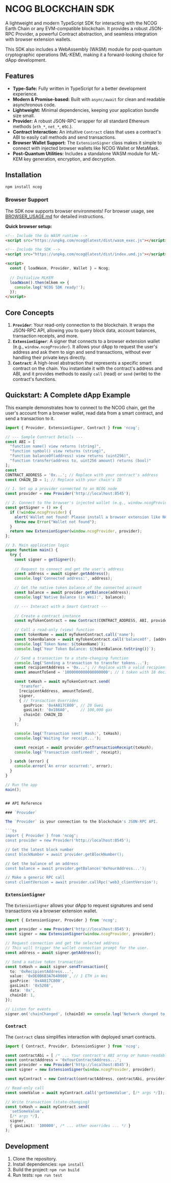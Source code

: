 # NCOG BLOCKCHAIN SDK

A lightweight and modern TypeScript SDK for interacting with the NCOG Earth Chain or any EVM-compatible blockchain. It provides a robust JSON-RPC Provider, a powerful Contract abstraction, and seamless integration with browser extension wallets.

This SDK also includes a WebAssembly (WASM) module for post-quantum cryptographic operations (ML-KEM), making it a forward-looking choice for dApp development.

## Features

-   **Type-Safe:** Fully written in TypeScript for a better development experience.
-   **Modern & Promise-based:** Built with `async/await` for clean and readable asynchronous code.
-   **Lightweight:** Minimal dependencies, keeping your application bundle size small.
-   **Provider:** A robust JSON-RPC wrapper for all standard Ethereum methods (`eth_*`, `net_*`, etc.).
-   **Contract Interaction:** An intuitive `Contract` class that uses a contract's ABI to easily call methods and send transactions.
-   **Browser Wallet Support:** The `ExtensionSigner` class makes it simple to connect with injected browser wallets like NCOG Wallet or MetaMask.
-   **Post-Quantum Utilities:** Includes a standalone WASM module for ML-KEM key generation, encryption, and decryption.

## Installation

```bash
npm install ncog
```

### Browser Support

The SDK now supports browser environments! For browser usage, see [BROWSER_USAGE.md](./BROWSER_USAGE.md) for detailed instructions.

**Quick browser setup:**
```html
<!-- Include the Go WASM runtime -->
<script src="https://unpkg.com/ncog@latest/dist/wasm_exec.js"></script>

<!-- Include the SDK -->
<script src="https://unpkg.com/ncog@latest/dist/index.umd.js"></script>

<script>
  const { loadWasm, Provider, Wallet } = Ncog;
  
  // Initialize MLKEM
  loadWasm().then(mlkem => {
    console.log('NCOG SDK ready!');
  });
</script>
```

## Core Concepts

1.  **`Provider`**: Your read-only connection to the blockchain. It wraps the JSON-RPC API, allowing you to query block data, account balances, transaction receipts, and more.
2.  **`ExtensionSigner`**: A signer that connects to a browser extension wallet (e.g., `window.ncogProvider`). It allows your dApp to request the user's address and ask them to sign and send transactions, without ever handling their private keys directly.
3.  **`Contract`**: A high-level abstraction that represents a specific smart contract on the chain. You instantiate it with the contract's address and ABI, and it provides methods to easily `call` (read) or `send` (write) to the contract's functions.

## Quickstart: A Complete dApp Example

This example demonstrates how to connect to the NCOG chain, get the user's account from a browser wallet, read data from a smart contract, and send a transaction to it.

```typescript
import { Provider, ExtensionSigner, Contract } from 'ncog';

// --- Sample Contract Details ---
const ABI = [
  "function name() view returns (string)",
  "function symbol() view returns (string)",
  "function balanceOf(address) view returns (uint256)",
  "function transfer(address to, uint256 amount) returns (bool)"
];
const
CONTRACT_ADDRESS = '0x...'; // Replace with your contract's address
const CHAIN_ID = 1; // Replace with your chain's ID

// 1. Set up a provider connected to an NCOG node
const provider = new Provider('http://localhost:8545');

// 2. Connect to the browser's injected wallet (e.g., window.ncogProvider)
const getSigner = () => {
  if (!window.ncogProvider) {
    alert('Wallet not found! Please install a browser extension like NCOG Wallet.');
    throw new Error("Wallet not found");
  }
  return new ExtensionSigner(window.ncogProvider, provider);
};

// 3. Main application logic
async function main() {
  try {
    const signer = getSigner();
    
    // Request to connect and get the user's address
    const address = await signer.getAddress();
    console.log('Connected address:', address);

    // Get the native token balance of the connected account
    const balance = await provider.getBalance(address);
    console.log('Native Balance (in Wei):', balance);

    // --- Interact with a Smart Contract ---
    
    // Create a contract instance
    const myTokenContract = new Contract(CONTRACT_ADDRESS, ABI, provider);

    // Call a read-only (view) function
    const tokenName = await myTokenContract.call('name');
    const tokenBalance = await myTokenContract.call('balanceOf', [address]);
    console.log(`Token Name: ${tokenName}`);
    console.log(`Your Token Balance: ${tokenBalance.toString()}`);

    // Send a transaction to a state-changing function
    console.log('Sending a transaction to transfer tokens...');
    const recipientAddress = '0x...'; // Replace with a valid recipient
    const amountToSend = '1000000000000000000'; // 1 token with 18 decimals

    const txHash = await myTokenContract.send(
      'transfer', 
      [recipientAddress, amountToSend], 
      signer,
      { // Transaction Overrides
        gasPrice: '0x4A817C800', // 20 Gwei
        gasLimit: '0x186A0',     // 100,000 gas
        chainId: CHAIN_ID
      }
    );

    console.log('Transaction sent! Hash:', txHash);
    console.log('Waiting for receipt...');

    const receipt = await provider.getTransactionReceipt(txHash);
    console.log('Transaction confirmed!', receipt);

  } catch (error) {
    console.error('An error occurred:', error);
  }
}

// Run the app
main();


## API Reference

### `Provider`

The `Provider` is your connection to the blockchain's JSON-RPC API.

```ts
import { Provider } from 'ncog';
const provider = new Provider('http://localhost:8545');

// Get the latest block number
const blockNumber = await provider.getBlockNumber();

// Get the balance of an address
const balance = await provider.getBalance('0xYourAddress...');

// Make a generic RPC call
const clientVersion = await provider.callRpc('web3_clientVersion');
```

### `ExtensionSigner`

The `ExtensionSigner` allows your dApp to request signatures and send transactions via a browser extension wallet.

```ts
import { ExtensionSigner, Provider } from 'ncog';

const provider = new Provider('http://localhost:8545');
const signer = new ExtensionSigner(window.ncogProvider, provider);

// Request connection and get the selected address
// This will trigger the wallet connection prompt for the user.
const address = await signer.getAddress();

// Send a native token transaction
const txHash = await signer.sendTransaction({
  to: '0xRecipientAddress...',
  value: '0xDE0B6B3A7640000', // 1 ETH in Wei
  gasPrice: '0x4A817C800',
  gasLimit: '0x5208',
  data: '0x',
  chainId: 1,
});

// Listen for events
signer.on('chainChanged', (chainId) => console.log('Network changed to:', chainId));
```

### `Contract`

The `Contract` class simplifies interaction with deployed smart contracts.

```ts
import { Contract, Provider, ExtensionSigner } from 'ncog';

const contractAbi = [ /* ... Your contract's ABI array or human-readable ABI ... */ ];
const contractAddress = '0xYourContractAddress...';
const provider = new Provider('http://localhost:8545');
const signer = new ExtensionSigner(window.ncogProvider, provider);

const myContract = new Contract(contractAddress, contractAbi, provider);

// Read-only call
const someValue = await myContract.call('getSomeValue', [/* args */]);

// Write transaction (state-changing)
const txHash = await myContract.send(
  'setSomeValue', 
  [/* args */], 
  signer, 
  { gasLimit: '100000', /* ... other overrides ... */ }
);
```

## Development

1.  Clone the repository.
2.  Install dependencies: `npm install`
3.  Build the project: `npm run build`
4.  Run tests: `npm run test`